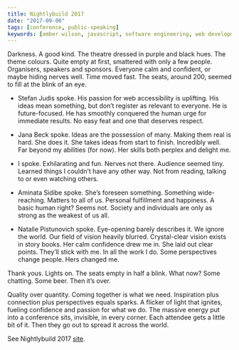 ```yaml
---
title: Nightlybuild 2017
date: "2017-09-06"
tags: [conference, public-speaking]
keywords: [amber wilson, javascript, software engineering, web development, coding]
---
```


Darkness. A good kind. The theatre dressed in purple and black hues. The theme colours. Quite empty at first, smattered with only a few people. Organisers, speakers and sponsors. Everyone calm and confident, or maybe hiding nerves well. Time moved fast. The seats, around 200, seemed to fill at the blink of an eye.

*   Stefan Judis spoke. His passion for web accessibility is uplifting. His ideas mean something, but don’t register as relevant to everyone. He is future-focused. He has smoothly conquered the human urge for immediate results. No easy feat and one that deserves respect.

*   Jana Beck spoke. Ideas are the possession of many. Making them real is hard. She does it. She takes ideas from start to finish. Incredibly well. Far beyond my abilities (for now). Her skills both perplex and delight me.

*   I spoke. Exhilarating and fun. Nerves not there. Audience seemed tiny. Learned things I couldn’t have any other way. Not from reading, talking to or even watching others.

*   Aminata Sidibe spoke. She’s foreseen something. Something wide-reaching. Matters to all of us. Personal fulfillment and happiness. A basic human right? Seems not. Society and individuals are only as strong as the weakest of us all.

*   Natalie Pistunovich spoke. Eye-opening barely describes it. We ignore the world. Our field of vision heavily blurred. Crystal-clear vision exists in story books. Her calm confidence drew me in. She laid out clear points. They’ll stick with me. In all the work I do. Some perspectives change people. Hers changed me.

Thank yous. Lights on. The seats empty in half a blink. What now? Some chatting. Some beer. Then it’s over.

Quality over quantity. Coming together is what we need. Inspiration plus connection plus perspectives equals sparks. A flicker of light that ignites, fueling confidence and passion for what we do. The massive energy put into a conference sits, invisible, in every corner. Each attendee gets a little bit of it. Then they go out to spread it across the world.

See Nightlybuild 2017 [site](https://nightlybuild.io/).